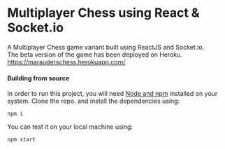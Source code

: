 # Multiplayer Chess using React & Socket.io
A Multiplayer Chess game variant built using ReactJS and Socket.io.\
The beta version of the game has been deployed on Heroku.\
https://marauderschess.herokuapp.com/

#### Building from source
In order to run this project, you will need [Node and npm](https://nodejs.org/en/) installed on your system.
Clone the repo. and install the dependencies using:
```
npm i
```
You can test it on your local machine using:
```
npm start
```
